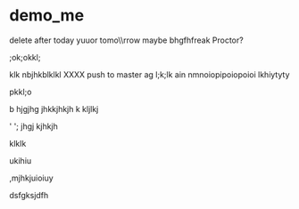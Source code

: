 # demo_me
delete after today yuuor tomo\\\rrow maybe bhgfhfreak Proctor?

;ok;okkl;

klk
nbjhkblklkl
XXXX push to master ag
l;k;lk
ain nmnoiopipoiopoioi
lkhiytyty

pkkl;o

b hjgjhg jhkkjhkjh k
kljlkj

'
';
jhgj
kjhkjh


klklk




ukihiu



,mjhkjuioiuy


dsfgksjdfh
